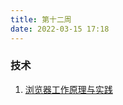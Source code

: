 ```yaml
---
title: 第十二周
date: 2022-03-15 17:18
---
```

### 技术
1. [浏览器工作原理与实践](https://blog.poetries.top/browser-working-principle/guide/part1/lesson01.html)
